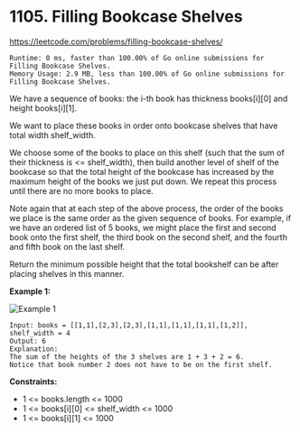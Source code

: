 # 1105. Filling Bookcase Shelves

https://leetcode.com/problems/filling-bookcase-shelves/

```
Runtime: 0 ms, faster than 100.00% of Go online submissions for Filling Bookcase Shelves.
Memory Usage: 2.9 MB, less than 100.00% of Go online submissions for Filling Bookcase Shelves.
```

We have a sequence of books: the i-th book has thickness books[i][0] and height books[i][1].

We want to place these books in order onto bookcase shelves that have total width shelf_width.

We choose some of the books to place on this shelf (such that the sum of their thickness is <= shelf_width), then build another level of shelf of the bookcase so that the total height of the bookcase has increased by the maximum height of the books we just put down. We repeat this process until there are no more books to place.

Note again that at each step of the above process, the order of the books we place is the same order as the given sequence of books. For example, if we have an ordered list of 5 books, we might place the first and second book onto the first shelf, the third book on the second shelf, and the fourth and fifth book on the last shelf.

Return the minimum possible height that the total bookshelf can be after placing shelves in this manner.

**Example 1:**

![Example 1](https://assets.leetcode.com/uploads/2019/06/24/shelves.png)

```
Input: books = [[1,1],[2,3],[2,3],[1,1],[1,1],[1,1],[1,2]], shelf_width = 4
Output: 6
Explanation:
The sum of the heights of the 3 shelves are 1 + 3 + 2 = 6.
Notice that book number 2 does not have to be on the first shelf.
```

**Constraints:**

- 1 <= books.length <= 1000
- 1 <= books[i][0] <= shelf_width <= 1000
- 1 <= books[i][1] <= 1000

